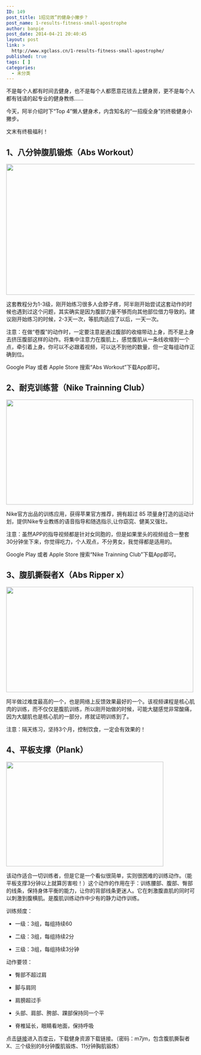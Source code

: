 ```yaml
---
ID: 149
post_title: 1招见效”的健身小撇步？
post_name: 1-results-fitness-small-apostrophe
author: banpie
post_date: 2014-04-21 20:40:45
layout: post
link: >
  http://www.xgclass.cn/1-results-fitness-small-apostrophe/
published: true
tags: [ ]
categories:
  - 未分类
---
```

不是每个人都有时间去健身，也不是每个人都愿意花钱去上健身房，更不是每个人都有钱请的起专业的健身教练……

今天，阿半介绍时下“Top 4”懒人健身术，内含知名的“一招瘦全身”的终极健身小撇步。

文末有终极福利！

## 1、八分钟腹肌锻炼（Abs Workout）

<img class="alignnone size-full wp-image-717" src="http://www.xgclass.cn/wp-content/uploads/2018/11/0-31.jpg" width="620" height="349" alt="" />

这套教程分为1-3级，刚开始练习很多人会脖子疼，阿半刚开始尝试这套动作的时候也遇到过这个问题，其实确实是因为腹部力量不够而向其他部位借力导致的。建议刚开始练习的时候，2-3天一次，等肌肉适应了以后，一天一次。

注意：在做“卷腹”的动作时，一定要注意是通过腹部的收缩带动上身，而不是上身去挤压腹部这样的动作。将集中注意力在腹肌上，感觉腹肌从一条线收缩到一个点，牵引着上身。你可以不必跟着视频，可以达不到他的数量，但一定每组动作正确到位。

Google Play 或者 Apple Store 搜索“Abs Workout”下载App即可。

## 2、耐克训练营（Nike Trainning Club）

<img class="alignnone size-full wp-image-718" src="http://www.xgclass.cn/wp-content/uploads/2018/11/0-12.png" width="500" height="280" alt="" />

Nike官方出品的训练应用，获得苹果官方推荐，拥有超过 85 项量身打造的运动计划，提供Nike专业教练的语音指导和随选指示,让你窈窕、健美又强壮。

注意：虽然APP的指导视频都是针对女同胞的，但是如果里头的视频组合一整套30分钟坐下来，你觉得吃力，个人观点，不分男女，我觉得都是适用的。

Google Play 或者 Apple Store 搜索“Nike Trainning Club”下载App即可。

## 3、腹肌撕裂者X（Abs Ripper x）

<img class="alignnone size-full wp-image-719" src="http://www.xgclass.cn/wp-content/uploads/2018/11/0-32.jpg" width="500" height="281" alt="" />

阿半做过难度最高的一个，也是网络上反馈效果最好的一个。该视频课程是核心肌肉的训练，而不仅仅是腹肌训练，所以刚开始做的时候，可能大腿感觉非常酸痛，因为大腿肌也是核心肌的一部分，疼就证明训练到了。

注意：隔天练习，坚持3个月，控制饮食，一定会有效果的！

## 4、平板支撑（Plank）

<img class="alignnone size-full wp-image-720" src="http://www.xgclass.cn/wp-content/uploads/2018/11/0-33.jpg" width="420" height="279" alt="" />

该动作适合一切训练者，但是它是一个看似很简单，实则很困难的训练动作。（能平板支撑3分钟以上就算厉害啦！）这个动作的作用在于：训练腰部、腹部、臀部的线条，保持身体平衡的能力，让你的背部线条更迷人。它在刺激腹直肌的同时可以刺激到腹横肌。是腹肌训练动作中少有的静力动作训练。

训练频度：

*   一级：3组，每组持续60

*   二级：3组，每组持续2分

*   三级：3组，每组持续3分钟

动作要领：

*   臀部不超过肩

*   脚与肩同

*   肩膀超过手

*   头部、肩部、胯部、踝部保持同一个平

*   脊椎延长，眼睛看地面，保持呼吸

点击[链接][1]进入百度云，下载健身资源下载链接。（密码：m7jm，包含腹肌撕裂者X、三个级别的8分钟腹肌锻炼、11分钟胸肌锻炼）

 [1]: http://pan.baidu.com/s/1gdFZa0b
